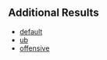 ## Additional Results

* [default](tables/results_default.md)
* [ub](tables/results_ub.md)
* [offensive](tables/results_offensive.md)
